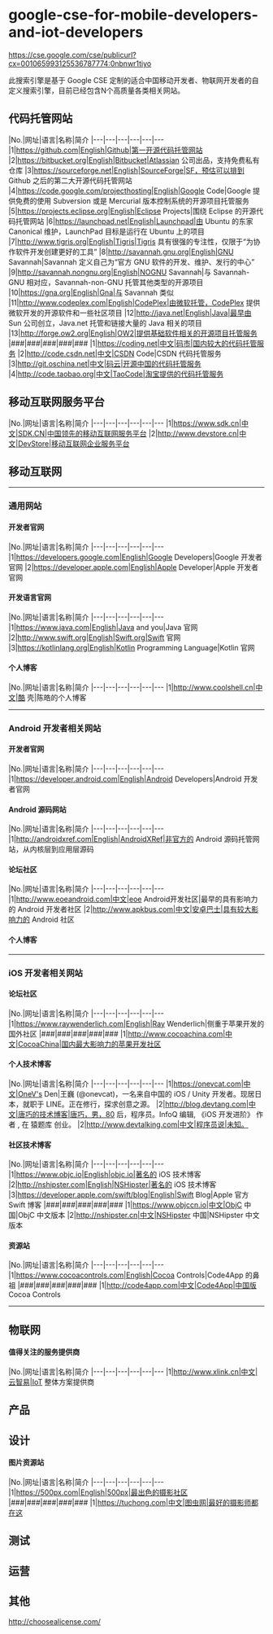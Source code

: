 # google-cse-for-mobile-developers-and-iot-developers

https://cse.google.com/cse/publicurl?cx=001065993125536787774:0nbnwr1tiyo

此搜索引擎是基于 Google CSE 定制的适合中国移动开发者、物联网开发者的自定义搜索引擎，目前已经包含N个高质量各类相关网站。

## 代码托管网站

|No.|网址|语言|名称|简介
|---|---|---|---|---|---
|1|https://github.com|English|Github|第一开源代码托管网站
|2|https://bitbucket.org|English|Bitbucket|Atlassian 公司出品，支持免费私有仓库
|3|https://sourceforge.net|English|SourceForge|SF，预估可以排到 Github 之后的第二大开源代码托管网站
|4|https://code.google.com/projecthosting|English|Google Code|Google 提供免费的使用 Subversion 或是 Mercurial 版本控制系统的开源项目托管服务
|5|https://projects.eclipse.org|English|Eclipse Projects|围绕 Eclipse 的开源代码托管网站
|6|https://launchpad.net|English|Launchpad|由 Ubuntu 的东家 Canonical 维护，LaunchPad 目标是运行在 Ubuntu 上的项目
|7|http://www.tigris.org|English|Tigris|Tigris 具有很强的专注性，仅限于“为协作软件开发创建更好的工具”
|8|http://savannah.gnu.org|English|GNU Savannah|Savannah 定义自己为“官方 GNU 软件的开发、维护、发行的中心”
|9|http://savannah.nongnu.org|English|NOGNU Savannah|与 Savannah-GNU 相对应，Savannah-non-GNU 托管其他类型的开源项目
|10|https://gna.org|English|Gna|与 Savannah 类似
|11|http://www.codeplex.com|English|CodePlex|由微软托管，CodePlex 提供微软开发的开源软件和一些社区项目
|12|http://java.net|English|Java|最早由 Sun 公司创立，Java.net 托管和链接大量的 Java 相关的项目
|13|http://forge.ow2.org|English|OW2|提供基础软件相关的开源项目托管服务
|###|###|###|###|###
|1|https://coding.net|中文|码市|国内较大的代码托管服务
|2|http://code.csdn.net|中文|CSDN Code|CSDN 代码托管服务
|3|http://git.oschina.net|中文|码云|开源中国的代码托管服务
|4|http://code.taobao.org|中文|TaoCode|淘宝提供的代码托管服务

## 移动互联网服务平台

|No.|网址|语言|名称|简介
|---|---|---|---|---|---
|1|https://www.sdk.cn|中文|SDK.CN|中国领先的移动互联网服务平台
|2|http://www.devstore.cn|中文|DevStore|移动互联网企业服务平台


## 移动互联网

***

### 通用网站

#### 开发者官网

|No.|网址|语言|名称|简介
|---|---|---|---|---|---
|1|https://developers.google.com|English|Google Developers|Google 开发者官网
|2|https://developer.apple.com|English|Apple Developer|Apple 开发者官网

#### 开发语言官网

|No.|网址|语言|名称|简介
|---|---|---|---|---|---
|1|https://www.java.com|English|Java and you|Java 官网
|2|http://www.swift.org|English|Swift.org|Swift 官网
|3|https://kotlinlang.org|English|Kotlin Programming Language|Kotlin 官网

#### 个人博客

|No.|网址|语言|名称|简介
|---|---|---|---|---|---
|1|http://www.coolshell.cn|中文|酷 壳|陈皓的个人博客

***

### Android 开发者相关网站

#### 开发者官网

|No.|网址|语言|名称|简介
|---|---|---|---|---|---
|1|https://developer.android.com|English|Android Developers|Android 开发者官网

#### Android 源码网站

|No.|网址|语言|名称|简介
|---|---|---|---|---|---
|1|http://androidxref.com|English|AndroidXRef|非官方的 Android 源码托管网站，从内核层到应用层源码



#### 论坛社区

|No.|网址|语言|名称|简介
|---|---|---|---|---|---
|1|http://www.eoeandroid.com|中文|eoe Android开发社区|最早的具有影响力的 Android 开发者社区
|2|http://www.apkbus.com|中文|安卓巴士|具有较大影响力的 Android 社区

#### 个人博客

***

### iOS 开发者相关网站

#### 论坛社区

|No.|网址|语言|名称|简介
|---|---|---|---|---|---
|1|https://www.raywenderlich.com|English|Ray Wenderlich|侧重于苹果开发的国外社区
|###|###|###|###|###
|1|http://www.cocoachina.com|中文|CocoaChina|国内最大影响力的苹果开发社区

#### 个人技术博客

|No.|网址|语言|名称|简介
|---|---|---|---|---|---
|1|https://onevcat.com|中文|OneV's Den|王巍 (@onevcat)，一名来自中国的 iOS / Unity 开发者。现居日本，就职于 LINE。正在修行，探求创意之源。
|2|http://blog.devtang.com|中文|唐巧的技术博客|唐巧，男，80 后，程序员。InfoQ 编辑, 《iOS 开发进阶》 作者 , 在 猿题库 创业。
|2|http://www.devtalking.com|中文|程序员说|未知。

#### 社区技术博客

|No.|网址|语言|名称|简介
|---|---|---|---|---|---
|1|https://www.objc.io|English|objc.io|著名的 iOS 技术博客
|2|http://nshipster.com|English|NSHipster|著名的 iOS 技术博客
|3|https://developer.apple.com/swift/blog|English|Swift Blog|Apple 官方 Swift 博客
|###|###|###|###|###
|1|https://www.objccn.io|中文|ObjC 中国|ObjC 中文版本
|2|http://nshipster.cn|中文|NSHipster 中国|NSHipster 中文版本

#### 资源站

|No.|网址|语言|名称|简介
|---|---|---|---|---|---
|1|https://www.cocoacontrols.com|English|Cocoa Controls|Code4App 的鼻祖
|###|###|###|###|###
|1|http://code4app.com|中文|Code4App|中国版 Cocoa Controls

***

## 物联网

#### 值得关注的服务提供商

|No.|网址|语言|名称|简介
|---|---|---|---|---|---
|1|http://www.xlink.cn|中文|云智易|IoT 整体方案提供商

## 产品

## 设计

#### 图片资源站

|No.|网址|语言|名称|简介
|---|---|---|---|---|---
|1|https://500px.com|English|500px|最出色的摄影社区
|###|###|###|###|###
|1|https://tuchong.com|中文|图虫网|最好的摄影师都在这


## 测试

## 运营

## 其他

http://choosealicense.com/





